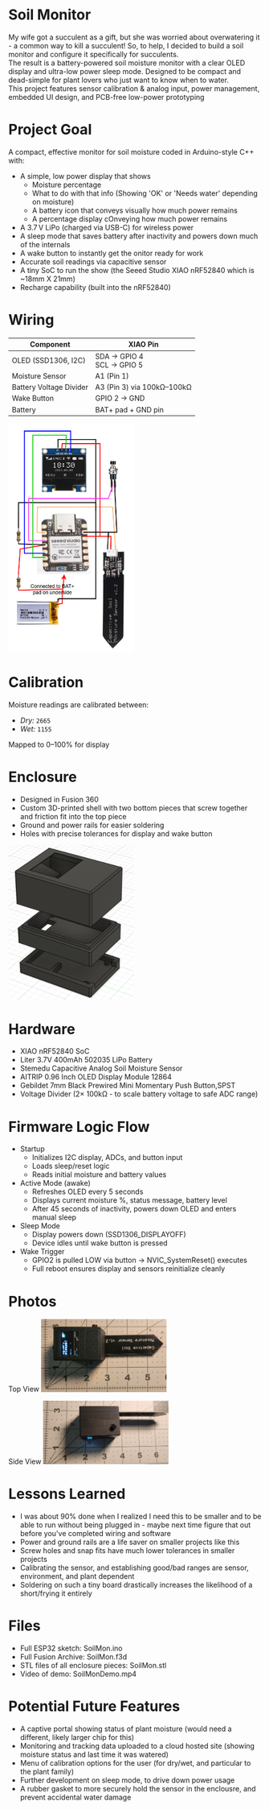 # Soil Monitor
My wife got a succulent as a gift, but she was worried about overwatering it - a common way to kill a succulent! So, to help, I decided to build a 
soil monitor and configure it specifically for succulents. 
<br>The result is a battery-powered soil moisture monitor with a clear OLED display and ultra-low power sleep mode. 
Designed to be compact and dead-simple for plant lovers who just want to know when to water.
<br>This project features sensor calibration & analog input, power management, embedded UI design, and PCB-free low-power prototyping

# Project Goal
A compact, effective monitor for soil moisture coded in Arduino-style C++ with:
- A simple, low power display that shows
  - Moisture percentage
  - What to do with that info (Showing 'OK' or 'Needs water' depending on moisture)
  - A battery icon that conveys visually how much power remains
  - A percentage display cOnveying how much power remains
- A 3.7 V LiPo (charged via USB-C) for wireless power
- A sleep mode that saves battery after inactivity and powers down much of the internals
- A wake button to instantly get the onitor ready for work
- Accurate soil readings via capacitive sensor
- A tiny SoC to run the show (the Seeed Studio XIAO nRF52840 which is ~18mm X 21mm)
- Recharge capability (built into the nRF52840)

# Wiring

| Component                  | XIAO Pin          |
|---------------------------|-------------------|
| OLED (SSD1306, I2C)       | SDA → GPIO 4<br>SCL → GPIO 5 |
| Moisture Sensor           | A1 (Pin 1)        |
| Battery Voltage Divider   | A3 (Pin 3) via 100kΩ–100kΩ |
| Wake Button               | GPIO 2 → GND      |
| Battery                   | BAT+ pad + GND pin|

<img src="https://github.com/ChandlerEx/Projects/blob/891a760c9f960f25a479301b3d8ec1b8d20b8800/SoilMonitor/SoilMonWiring.png" alt="Wiring Diagram" width="250"/>

# Calibration
Moisture readings are calibrated between:
- *Dry:* `2665`
- *Wet:* `1155`
  
Mapped to 0–100% for display

# Enclosure
- Designed in Fusion 360 
- Custom 3D-printed shell with two bottom pieces that screw together and friction fit into the top piece
- Ground and power rails for easier soldering
- Holes with precise tolerances for display and wake button
<img src="https://github.com/ChandlerEx/Projects/blob/edbfac9c0c20d4b20371947c66a9b49363ebae98/SoilMonitor/SoilMonEnc.png" alt="Enclosure" width="250"/>

# Hardware
- XIAO nRF52840 SoC
- Liter 3.7V 400mAh 502035 LiPo Battery
- Stemedu Capacitive Analog Soil Moisture Sensor
- AITRIP 0.96 Inch OLED Display Module 12864
- Gebildet 7mm Black Prewired Mini Momentary Push Button,SPST
- Voltage Divider (2× 100kΩ - to scale battery voltage to safe ADC range)

# Firmware Logic Flow
- Startup
  - Initializes I2C display, ADCs, and button input
  - Loads sleep/reset logic
  - Reads initial moisture and battery values
- Active Mode (awake)
  - Refreshes OLED every 5 seconds
  - Displays current moisture %, status message, battery level
  - After 45 seconds of inactivity, powers down OLED and enters manual sleep
- Sleep Mode
  - Display powers down (SSD1306_DISPLAYOFF)
  - Device idles until wake button is pressed
- Wake Trigger
  - GPIO2 is pulled LOW via button → NVIC_SystemReset() executes
  - Full reboot ensures display and sensors reinitialize cleanly

# Photos
Top View
<img src="https://github.com/ChandlerEx/Projects/blob/501849a08d16480545f08d7e6b22d4a53f451889/SoilMonitor/SoilMonTopView.jpg" alt="Top View" width="250"/>

Side View
<img src="https://github.com/ChandlerEx/Projects/blob/501849a08d16480545f08d7e6b22d4a53f451889/SoilMonitor/SoilMonSideView.jpg" alt="Side View" width="250"/>

# Lessons Learned
- I was about 90% done when I realized I need this to be smaller and to be able to run without being plugged in - maybe next time figure that out before you've completed wiring and software
- Power and ground rails are a life saver on smaller projects like this
- Screw holes and snap fits have much lower tolerances in smaller projects
- Calibrating the sensor, and establishing good/bad ranges are sensor, environment, and plant dependent
- Soldering on such a tiny board drastically increases the likelihood of a short/frying it entirely

# Files
- Full ESP32 sketch: SoilMon.ino
- Full Fusion Archive: SoilMon.f3d
- STL files of all enclosure pieces: SoilMon.stl
- Video of demo: SoilMonDemo.mp4

# Potential Future Features
- A captive portal showing status of plant moisture (would need a different, likely larger chip for this)
- Monitoring and tracking data uploaded to a cloud hosted site (showing moisture status and last time it was watered)
- Menu of calibration options for the user (for dry/wet, and particular to the plant family)
- Further development on sleep mode, to drive down power usage 
- A rubber gasket to more securely hold the sensor in the enclousre, and prevent accidental water damage
